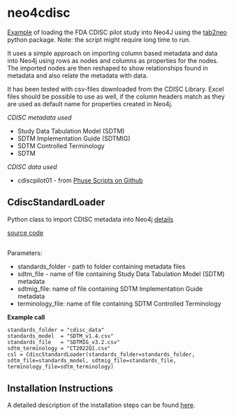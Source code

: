 # neo4cdisc


[Example](examples/reshape_cdisc.py) of loading the FDA CDISC pilot study into Neo4J using the [tab2neo](https://github.com/GSK-Biostatistics/tab2neo) python package.
Note: the script might require long time to run. 

It uses a simple approach on importing column based metadata and data into Neo4j using rows as nodes and columns as properties for the nodes.
The imported nodes are then reshaped to show relationships found in metadata and also relate the metadata with data.
 
It has been tested with csv-files downloaded from the CDISC Library. Excel files should be possible to use as well, if the column headers match as they are used as default name for properties created in Neo4j.

_CDISC metadata used_
- Study Data Tabulation Model (SDTM)
- SDTM Implementation Guide (SDTMIG)
- SDTM Controlled Terminology
- SDTM 

*CDISC data used*
- cdiscpilot01 - from [Phuse Scripts on Github](https://github.com/phuse-org/phuse-scripts/tree/master/data/sdtm/cdiscpilot01)

## CdiscStandardLoader
Python class to import CDISC metadata into Neo4j [details](cdisc_model_managers/README.md)

[source code](cdisc_model_managers/cdisc_standard_loader.py)

##

Parameters:
- standards_folder - path to folder containing metadata files
- sdtm_file - name of file containing Study Data Tabulation Model (SDTM) metadata
- sdtmig_file: name of file containing SDTM Implementation Guide metadata
- terminology_file: name of file containing SDTM Controlled Terminology


**Example call**

```
standards_folder = "cdisc_data"
standards_model  = "SDTM_v1.4.csv"
standards_file   = "SDTMIG_v3.2.csv"
sdtm_terminology = "CT2022Q1.csv"
csl = CdiscStandardLoader(standards_folder=standards_folder, sdtm_file=standards_model, sdtmig_file=standards_file, terminology_file=sdtm_terminology)
```
## Installation Instructions
A detailed description of the installation steps can be found [here](README_install.md).



